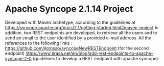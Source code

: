 # Apache Syncope 2.1.14 Project
Developed with Maven archetype, according to the guidelines at https://syncope.apache.org/docs/2.1/getting-started.html#maven-project
In addition, two REST endpoints are developed, to retrieve all the users and to send an email to the user identified by a provided e-mail address.
All the references to the following links : 
https://github.com/ilgrosso/syncopeNewRESTEndpoint (for the second endpoint)
https://www.tirasa.net/en/blog/add-rest-endpoints-to-apache-syncope-2-0 (guidelines to develop a REST endpoint with apache syncope).
